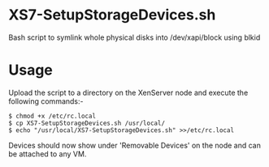 # XS7-SetupStorageDevices.sh
Bash script to symlink whole physical disks into /dev/xapi/block using blkid

# Usage
Upload the script to a directory on the XenServer node and execute the following commands:-
```
$ chmod +x /etc/rc.local     				        
$ cp XS7-SetupStorageDevices.sh /usr/local/     	
$ echo "/usr/local/XS7-SetupStorageDevices.sh" >>/etc/rc.local	
```
Devices should now show under 'Removable Devices' on the node and can be attached to any VM.
